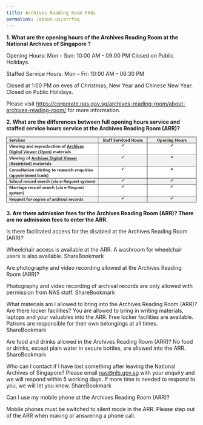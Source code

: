 ```yaml
---
title: Archives Reading Room FAQs
permalink: /about-us/arrfaq
---
```


**1. What are the opening hours of the Archives Reading Room at the National Archives of Singapore ?**

Opening Hours:
Mon – Sun: 10:00 AM - 09:00 PM
Closed on Public Holidays.
 
Staffed Service Hours:
Mon – Fri: 10:00 AM – 06:30 PM
 
Closed at 1:00 PM on eves of Christmas, New Year and Chinese New Year.
Closed on Public Holidays.
 
Please visit https://corporate.nas.gov.sg/archives-reading-room/about-archives-reading-room/ for more information.


**2. What are the differences between full opening hours service and staffed service hours service at the Archives Reading Room (ARR)?**

![](/images/arrservicehours.png)

**3. Are there admission fees for the Archives Reading Room (ARR)? 
There are no admission fees to enter the ARR.**



 Is there facilitated access for the disabled at the Archives Reading Room (ARR)?

Wheelchair access is available at the ARR. A washroom for wheelchair users is also available.
ShareBookmark


Are photography and video recording allowed at the Archives Reading Room (ARR)?

Photography and video recording of archival records are only allowed with permission from NAS staff.
ShareBookmark

What materials am I allowed to bring into the Archives Reading Room (ARR)? Are there locker facilities?
You are allowed to bring in writing materials, laptops and your valuables into the ARR.
Free locker facilities are available. Patrons are responsible for their own belongings at all times.
ShareBookmark

Are food and drinks allowed in the Archives Reading Room (ARR)?
No food or drinks, except plain water in secure bottles, are allowed into the ARR.
ShareBookmark

Who can I contact if I have lost something after leaving the National Archives of Singapore?
Please email nas@nlb.gov.sg with your enquiry and we will respond within 5 working days. If more time is needed to respond to you, we will let you know.
ShareBookmark


Can I use my mobile phone at the Archives Reading Room (ARR)?

Mobile phones must be switched to silent mode in the ARR.
Please step out of the ARR when making or answering a phone call.



